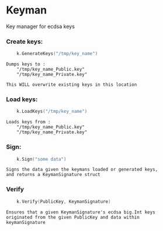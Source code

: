 # Keyman

Key manager for ecdsa keys

### Create keys:

```go
    k.GenerateKeys("/tmp/key_name")
```
    Dumps keys to :
        "/tmp/key_name_Public.key" 
        "/tmp/key_name_Private.key"

    This WILL overwrite existing keys in this location

### Load keys:
```go
    k.LoadKeys("/tmp/key_name")
```

    Loads keys from :
        "/tmp/key_name_Public.key" 
        "/tmp/key_name_Private.key"

### Sign:
```go
    k.Sign("some data")

```
    Signs the data given the keymans loaded or generated keys,
    and returns a KeymanSignature struct

### Verify
```go
    k.Verify(PublicKey, KeymanSignature)
```

    Ensures that a given KeymanSignature's ecdsa big.Int keys
    originated from the given PublicKey and data within
    keymanSignature